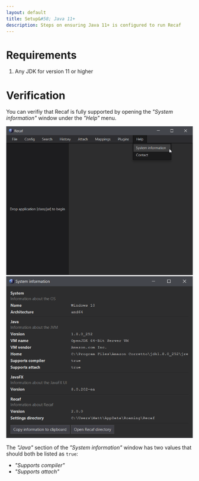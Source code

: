```yaml
---
layout: default
title: Setup&#58; Java 11+
description: Steps on ensuring Java 11+ is configured to run Recaf
---
```

# Requirements

1. Any JDK for version 11 or higher

# Verification

You can verifiy that Recaf is fully supported by opening the _"System information"_ window under the _"Help"_ menu.

![help menu](img/help-menu.png)
![system information window](img/system-info.png)

The _"Java"_ section of the _"System information"_ window has two values that should both be listed as `true`:

- _"Supports compiler"_
- _"Supports attach"_